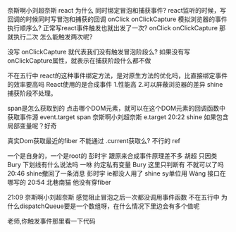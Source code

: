 奈斯啊小刘超奈斯
react 为什么 同时绑定冒泡和捕获事件? 
react监听的时候，写回调的时候同时写冒泡和捕获的回调
onClick onClickCapture
模拟浏览器的事件执行顺序么? 
正常写react事件触发也就出发了一次?
onClick onClickCapture
那就执行二次
怎么能触发两次呢? 


没写 onClickCapture 就代表我们没有触发冒泡阶段么? 
如果没有写onClickCapture属性，就表示在捕获阶段什么都不做

不在五行中
react的这种事件绑定方法，是对原生方法的优化吗，比直接绑定事件的效率要高吗 
React使用的是合成事件 
1.性能高
2.可以屏蔽浏览器的差异
shine
捕获阶段不处理。 





span是怎么获取到的 
点击哪个DOM元素，就可以在这个DOM元素的回调函数中获取事件源
event.target span
奈斯啊小刘超奈斯
e.target 
20:22
shine
如果包含局部变量呢？好奇 



真实Dom获取最近的fiber 不能通过 .current获取么? 
不行的
ref





一个是自身的，一个是root的 
彭时宇
跟原来合成事件原理差不多 
胡超
只因类 
Bury
下划线有什么说法吗 
一咻
约定私有变量 
Bury
这里只判断有 不就可以了吗 
20:46
shine撤回了一条消息
彭时宇
ie都没人用了 
shine
sy单位用 
Wáng
接口在哪写的 
20:54
北巷南猫
他没有穿fiber 



21:09
奈斯啊小刘超奈斯
感觉阻止冒泡之后一次都没调用事件函数 
不在五行中
为什么dispatchQueue要是一个数组呀，在什么情况下里边会有多个值呢 

老师,你触发事件那里看一下代码 
